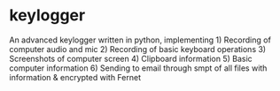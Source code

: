 # keylogger
<p> An advanced keylogger written in python, implementing
1) Recording of computer audio and mic
2) Recording of basic keyboard operations
3) Screenshots of computer screen
4) Clipboard information
5) Basic computer information
6) Sending to email through smpt of all files with information & encrypted with Fernet </p>
